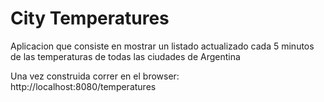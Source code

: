 # City Temperatures
Aplicacion que consiste en mostrar un listado actualizado cada 5 minutos de las temperaturas de todas las ciudades de Argentina

Una vez construida correr en el browser:
http://localhost:8080/temperatures
